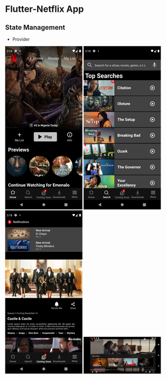 # Flutter-Netflix App
## State Management
-  Provider



<img width="250" src="https://github.com/YasinYavuzz/netflixapp/blob/master/netflix-ui-ss/1.png"> <img width="250" src="https://github.com/YasinYavuzz/netflixapp/blob/master/netflix-ui-ss/2.png"> <img width="250" src="https://github.com/YasinYavuzz/netflixapp/blob/master/netflix-ui-ss/3.png">
<img width="250" src="https://github.com/YasinYavuzz/netflixapp/blob/master/netflix-ui-ss/4.png">  
